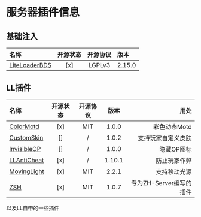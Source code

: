 # 服务器插件信息

## 基础注入
| 名称 | 开源状态 | 开源协议 | 版本 |
| :----- | :-----: | :-----: | :----- |
| [LiteLoaderBDS](https://github.com/LiteLDev/LiteLoaderBDS/) | [x] | LGPLv3 | 2.15.0 |

## LL插件

| 名称 | 开源状态 | 开源协议 | 版本 | 用处 |
| :----- | :-----: | :-----: | :-----: | -----: |
| [ColorMotd](https://github.com/ShrBox/ColorMotd/) | [x] | MIT | 1.0.0 | 彩色动态Motd |
| [CustomSkin]() | [] | / | 1.0.2 | 支持玩家自定义皮肤 |
| [InvisibleOP]() | [] | / | 1.0.0 | 隐藏OP图标 |
| [LLAntiCheat](https://github.com/Tooth-Hub/LLAntiCheat) | [x] | / | 1.10.1 | 防止玩家作弊 |
| [MovingLight](https://github.com/Redbeanw44602/MovingLight) | [x] | MIT | 2.2.1 | 支持移动光源 |
| [ZSH](https://github.com/FTS427/ZHS) | [x] | MIT | 1.0.7 | 专为ZH-Server编写的插件 |

以及LL自带的一些插件
